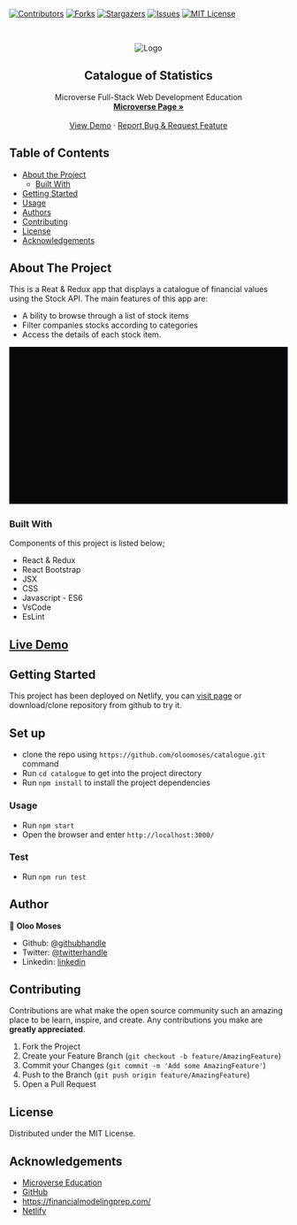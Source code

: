 [![Contributors][contributors-shield]][contributors-url]
[![Forks][forks-shield]][forks-url]
[![Stargazers][stars-shield]][stars-url]
[![Issues][issues-shield]][issues-url]
[![MIT License][license-shield]][license-url]


<!-- PROJECT LOGO -->
<br />
<p align="center">
    <img src="https://course_report_production.s3.amazonaws.com/rich/rich_files/rich_files/5726/s300/icon-white-on-murple-copy.png" alt="Logo" width="80" height="80">
  </a>

  <h2 align="center">Catalogue of Statistics</h2>

  <p align="center">
    Microverse Full-Stack Web Development Education
    <br />
    <a href="https://microverse.org/"><strong> Microverse Page »</strong></a>
    <br />
    <br />
    <a href="https://naughty-borg-1ad17c.netlify.app/">View Demo</a>
    ·
    <a href="https://github.com/oloomoses/catalogue/issues">Report Bug & Request Feature</a>
  </p>
</p>


<!-- TABLE OF CONTENTS -->
## Table of Contents

* [About the Project](#about-the-project)
  * [Built With](#built-with)
* [Getting Started](#getting-started)
* [Usage](#usage)
* [Authors](#authors)
* [Contributing](#contributing)
* [License](#license)
* [Acknowledgements](#acknowledgements)



<!-- ABOUT THE PROJECT -->
## About The Project
This is a Reat & Redux app that displays a catalogue of financial values using the Stock API.
The main features of this app are:
- A bility to browse through a list of stock items
- Filter companies stocks according to categories
- Access the details of each stock item.

![Screenshot](./demo.gif)

### Built With
Components of this project is listed below;

* React & Redux
* React Bootstrap
* JSX
* CSS
* Javascript - ES6
* VsCode
* EsLint

## [Live Demo](https://naughty-borg-1ad17c.netlify.app/)


<!-- GETTING STARTED -->
## Getting Started

This project has been deployed on Netlify, you can [visit page](https://naughty-borg-1ad17c.netlify.app/) or download/clone
repository from github to try it.

<!-- PROJECT SETUP -->
## Set up
* clone the repo using `https://github.com/oloomoses/catalogue.git` command
* Run `cd catalogue` to get into the project directory
* Run `npm install` to install the project dependencies

<!-- USAGE EXAMPLES -->
### Usage
* Run `npm start`
* Open the browser and enter `http://localhost:3000/`

### Test
* Run `npm run test`


## Author

👤 **Oloo Moses**

- Github: [@githubhandle](https://github.com/oloomoses)
- Twitter: [@twitterhandle](https://twitter.com/olooine)
- Linkedin: [linkedin](https://www.linkedin.com/in/oloomoses/)

<!-- CONTRIBUTING -->
## Contributing

Contributions are what make the open source community such an amazing place to be learn, inspire, and create. Any contributions you make are **greatly appreciated**.

1. Fork the Project
2. Create your Feature Branch (`git checkout -b feature/AmazingFeature`)
3. Commit your Changes (`git commit -m 'Add some AmazingFeature'`)
4. Push to the Branch (`git push origin feature/AmazingFeature`)
5. Open a Pull Request



<!-- LICENSE -->
## License

Distributed under the MIT License.


<!-- ACKNOWLEDGEMENTS -->
## Acknowledgements
* [Microverse Education](https://microverse.org)
* [GitHub](https://github.com/)
* https://financialmodelingprep.com/
* [Netlify](https://www.netlify.com/)



<!-- MARKDOWN LINKS & IMAGES -->
<!-- https://www.markdownguide.org/basic-syntax/#reference-style-links -->
[contributors-shield]: https://img.shields.io/github/contributors-anon/300ms/rails-capstone-project?color=1
[contributors-url]: https://github.com/300ms/Todo-List/graphs/contributors
[forks-shield]: https://img.shields.io/github/forks/300ms/rails-capstone-project
[forks-url]: https://github.com/300ms/Todo-List/network/members
[stars-shield]: https://img.shields.io/github/stars/300ms/rails-capstone-project
[stars-url]: https://github.com/300ms/Todo-List/stargazers
[issues-shield]: https://img.shields.io/github/issues/300ms/rails-capstone-project
[issues-url]: https://github.com/300ms/Todo-List/issues
[license-shield]: https://img.shields.io/github/license/300ms/rails-capstone-project
[license-url]: https://github.com/300ms/Todo-List/blob/development/LICENSE
[product-screenshot]: images/screenshot.png


